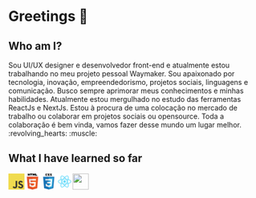 <h1> Greetings 👋</h1>

<h2>Who am I?</h2>
Sou UI/UX designer e desenvolvedor front-end e atualmente estou trabalhando no meu projeto pessoal Waymaker. Sou apaixonado por tecnologia, inovação, empreendedorismo, projetos sociais, linguagens e comunicação. Busco sempre aprimorar meus conhecimentos e minhas habilidades. Atualmente estou mergulhado no estudo das ferramentas ReactJs e NextJs.  Estou à procura de uma colocação no mercado de trabalho ou colaborar em projetos sociais ou opensource. Toda a colaboração é bem vinda, vamos fazer desse mundo um lugar melhor.  :revolving_hearts: :muscle:

<h2> What I have learned so far </h2>
<span>
<img height="32" width="32" src="https://raw.githubusercontent.com/github/explore/80688e429a7d4ef2fca1e82350fe8e3517d3494d/topics/javascript/javascript.png" /></span><span><img height="32" width="32" src="https://raw.githubusercontent.com/github/explore/80688e429a7d4ef2fca1e82350fe8e3517d3494d/topics/html/html.png" /></span><span><img height="32" width="32" src="https://raw.githubusercontent.com/github/explore/80688e429a7d4ef2fca1e82350fe8e3517d3494d/topics/css/css.png" /></span><span><img height="32" width="32" src="https://raw.githubusercontent.com/github/explore/80688e429a7d4ef2fca1e82350fe8e3517d3494d/topics/react/react.png" /></span><span><img height="32" width="32" src="https://simpleicons.org/icons/next-dot-js.svg" /></span>



<!--
**FelipeLee22/FelipeLee22** is a ✨ _special_ ✨ repository because its `README.md` (this file) appears on your GitHub profile.

Here are some ideas to get you started:

- 🔭 I’m currently working on a personal project the Waymaker
- 🌱 I’m currently learning about reactJs
- 👯 I’m looking to collaborate on ...
- 🤔 I’m looking for help with the Back-end side for the Waymaker
- 💬 Ask me about ...
- 📫 How to reach me: ...
- 😄 Pronouns: ...
- ⚡ Fun fact: ...
-->
